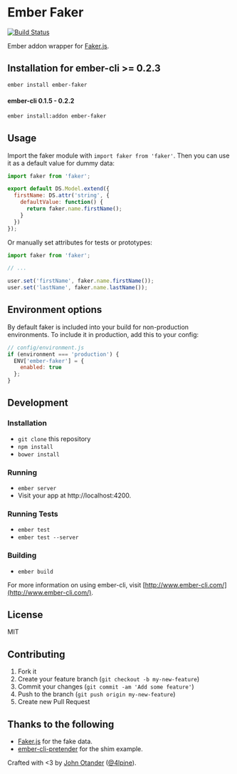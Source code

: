 # Ember Faker

[![Build Status](https://travis-ci.org/johnotander/ember-faker.svg?branch=master)](https://travis-ci.org/johnotander/ember-faker)

Ember addon wrapper for [Faker.js](https://github.com/marak/Faker.js/).

## Installation for ember-cli >= 0.2.3

```bash
ember install ember-faker
```

#### ember-cli 0.1.5 - 0.2.2

```bash
ember install:addon ember-faker
```

## Usage

Import the faker module with `import faker from 'faker'`. Then you can use it as a default
value for dummy data:

```javascript
import faker from 'faker';

export default DS.Model.extend({
  firstName: DS.attr('string', {
    defaultValue: function() {
      return faker.name.firstName();
    }
  })
});
```

Or manually set attributes for tests or prototypes:

```javascript
import faker from 'faker';

// ...

user.set('firstName', faker.name.firstName());
user.set('lastName', faker.name.lastName());
```

## Environment options

By default faker is included into your build for non-production
environments. To include it in production, add this
to your config:

```js
// config/environment.js
if (environment === 'production') {
  ENV['ember-faker'] = {
    enabled: true
  };
}
```

## Development

### Installation

* `git clone` this repository
* `npm install`
* `bower install`

### Running

* `ember server`
* Visit your app at http://localhost:4200.

### Running Tests

* `ember test`
* `ember test --server`

### Building

* `ember build`

For more information on using ember-cli, visit [http://www.ember-cli.com/](http://www.ember-cli.com/).

## License

MIT

## Contributing

1. Fork it
2. Create your feature branch (`git checkout -b my-new-feature`)
3. Commit your changes (`git commit -am 'Add some feature'`)
4. Push to the branch (`git push origin my-new-feature`)
5. Create new Pull Request

## Thanks to the following

* [Faker.js](https://github.com/marak/Faker.js/) for the fake data.
* [ember-cli-pretender](https://github.com/rwjblue/ember-cli-pretender) for the shim example.

Crafted with <3 by [John Otander](http://johnotander.com) ([@4lpine](https://twitter.com/4lpine)).
